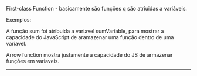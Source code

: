 First-class Function - basicamente são funções q são atriuidas a variáveis.

Exemplos:

<!-- function sum (number1, number2) {
  return number1 + number2;
}

const sumVariable = sum;

console.log(sumVariable);
> [Function: sum] -->

A função sum foi atribuida a variavel sumVariable, para mostrar a capacidade do JavaScript de aramazenar uma função dentro de uma variavel.

<!-- const sum = (number1, number2) => {
  return number1 + number2;
}; -->

Arrow function mostra justamente a capacidade do JS de armazenar funções em variaveis.

<!-- const sayHello = () => {
  return ('hello trybers');
}

const printGreeting = (callback) => {
    console.log(callback());
}

printGreeting(sayHello); 
// hello trybers -->

-------------------------------------------------------

<!-- const sumFixAmount = (amount) => {
  return (number) => amount + number;
}

const initialSum = sumFixAmount(15)
console.log(initialSum(5)); 
// 20 -->
